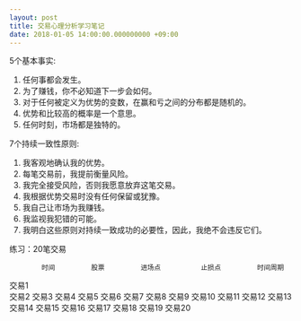 ```yaml
---
layout: post
title: 交易心理分析学习笔记
date: 2018-01-05 14:00:00.000000000 +09:00
---
```


5个基本事实:
1. 任何事都会发生。
2. 为了赚钱，你不必知道下一步会如何。
3. 对于任何被定义为优势的变数，在赢和亏之间的分布都是随机的。 
4. 优势和比较高的概率是一个意思。
5. 任何时刻，市场都是独特的。


7个持续一致性原则:
1. 我客观地确认我的优势。
2. 每笔交易前，我提前衡量风险。
3. 我完全接受风险，否则我愿意放弃这笔交易。
4. 我根据优势交易时没有任何保留或犹豫。
5. 我自己让市场为我赚钱。
6. 我监视我犯错的可能。
7. 我明白这些原则对持续一致成功的必要性，因此，我绝不会违反它们。




练习：20笔交易

            时间         股票         进场点          止损点         时间周期    
交易1                                                                 
交易2
交易3
交易4
交易5
交易6
交易7
交易8
交易9
交易10
交易11
交易12
交易13
交易14
交易15
交易16
交易17
交易18
交易19
交易20


